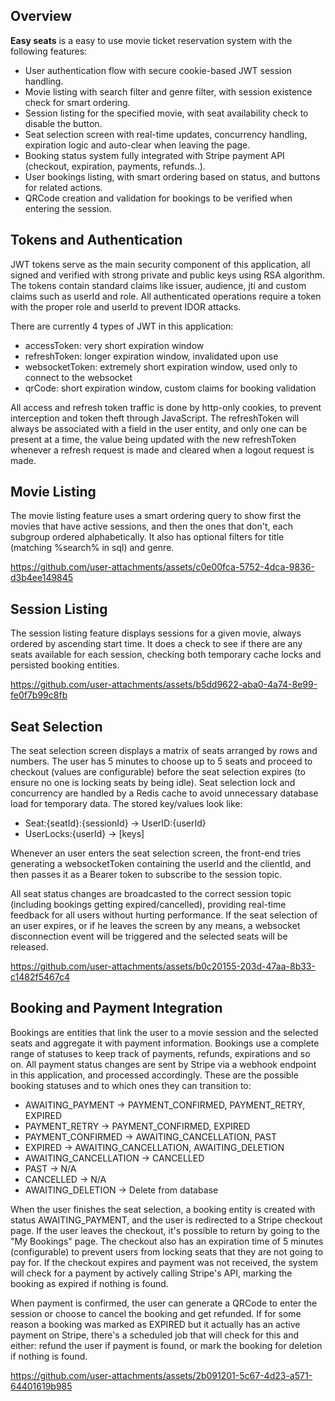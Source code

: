 
## Overview

**Easy seats** is a easy to use movie ticket reservation system with the following features:
- User authentication flow with secure cookie-based JWT session handling.
- Movie listing with search filter and genre filter, with session existence check for smart ordering.
- Session listing for the specified movie, with seat availability check to disable the button.
- Seat selection screen with real-time updates, concurrency handling, expiration logic and auto-clear when leaving the page.
- Booking status system fully integrated with Stripe payment API (checkout, expiration, payments, refunds..).
- User bookings listing, with smart ordering based on status, and buttons for related actions.
- QRCode creation and validation for bookings to be verified when entering the session.

## Tokens and Authentication
JWT tokens serve as the main security component of this application, all signed and verified with strong private and public keys using RSA algorithm. The tokens contain standard claims like issuer, audience, jti and custom claims such as userId and role. All authenticated operations require a token with the proper role and userId to prevent IDOR attacks.

There are currently 4 types of JWT in this application:
- accessToken: very short expiration window
- refreshToken: longer expiration window, invalidated upon use
- websocketToken: extremely short expiration window, used only to connect to the websocket
- qrCode: short expiration window, custom claims for booking validation

All access and refresh token traffic is done by http-only cookies, to prevent interception and token theft through JavaScript. The refreshToken will always be associated with a field in the user entity, and only one can be present at a time, the value being updated with the new refreshToken whenever a refresh request is made and cleared when a logout request is made.

## Movie Listing
The movie listing feature uses a smart ordering query to show first the movies that have active sessions, and then the ones that don't, each subgroup ordered alphabetically. It also has optional filters for title (matching %search% in sql) and genre.

https://github.com/user-attachments/assets/c0e00fca-5752-4dca-9836-d3b4ee149845

## Session Listing
The session listing feature displays sessions for a given movie, always ordered by ascending start time. It does a check to see if there are any seats available for each session, checking both temporary cache locks and persisted booking entities.

https://github.com/user-attachments/assets/b5dd9622-aba0-4a74-8e99-fe0f7b99c8fb

## Seat Selection
The seat selection screen displays a matrix of seats arranged by rows and numbers. The user has 5 minutes to choose up to 5 seats and proceed to checkout (values are configurable) before the seat selection expires (to ensure no one is locking seats by being idle). Seat selection lock and concurrency are handled by a Redis cache to avoid unnecessary database load for temporary data. The stored key/values look like:

- Seat:{seatId}:{sessionId} -> UserID:{userId}
- UserLocks:{userId} -> [keys]

Whenever an user enters the seat selection screen, the front-end tries generating a websocketToken containing the userId and the clientId, and then passes it as a Bearer token to subscribe to the session topic. 

All seat status changes are broadcasted to the correct session topic (including bookings getting expired/cancelled), providing real-time feedback for all users without hurting performance. If the seat selection of an user expires, or if he leaves the screen by any means, a websocket disconnection event will be triggered and the selected seats will be released.

https://github.com/user-attachments/assets/b0c20155-203d-47aa-8b33-c1482f5467c4

## Booking and Payment Integration
Bookings are entities that link the user to a movie session and the selected seats and aggregate it with payment information. Bookings use a complete range of statuses to keep track of payments, refunds, expirations and so on. All payment status changes are sent by Stripe via a webhook endpoint in this application, and processed accordingly. These are the possible booking statuses and to which ones they can transition to:

- AWAITING_PAYMENT -> PAYMENT_CONFIRMED, PAYMENT_RETRY, EXPIRED
- PAYMENT_RETRY -> PAYMENT_CONFIRMED, EXPIRED
- PAYMENT_CONFIRMED -> AWAITING_CANCELLATION, PAST
- EXPIRED -> AWAITING_CANCELLATION, AWAITING_DELETION
- AWAITING_CANCELLATION -> CANCELLED
- PAST -> N/A
- CANCELLED -> N/A
- AWAITING_DELETION -> Delete from database

When the user finishes the seat selection, a booking entity is created with status AWAITING_PAYMENT, and the user is redirected to a Stripe checkout page. If the user leaves the checkout, it's possible to return by going to the "My Bookings" page. The checkout also has an expiration time of 5 minutes (configurable) to prevent users from locking seats that they are not going to pay for. If the checkout expires and payment was not received, the system will check for a payment by actively calling Stripe's API, marking the booking as expired if nothing is found.

When payment is confirmed, the user can generate a QRCode to enter the session or choose to cancel the booking and get refunded. If for some reason a booking was marked as EXPIRED but it actually has an active payment on Stripe, there's a scheduled job that will check for this and either: refund the user if payment is found, or mark the booking for deletion if nothing is found.

https://github.com/user-attachments/assets/2b091201-5c67-4d23-a571-64401619b985

